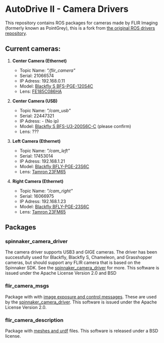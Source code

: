 # AutoDrive II - Camera Drivers

This repository contains ROS packages for cameras made by FLIR Imaging (formerly known as PointGrey), this is a fork from [the original ROS drivers repository](https://github.com/ros-drivers/flir_camera_driver).

## Current cameras:
1. **Center Camera (Ethernet)**
   - Topic Name: *"/flir_camera"*
   - Serial: 21066574
   - IP Adress: 192.168.0.11
   - Model: [Blackfly S BFS-PGE-120S4C](https://www.flir.com/products/blackfly-s-gige/?model=BFS-PGE-120S4C-CS&vertical=machine+vision&segment=iis)
   - Lens: [FE185C086HA](https://www.fujifilm.com/us/en/business/optical-devices/machine-vision-lens/fe185-series)

2. **Center Camera (USB)**
   - Topic Name: *"/cam_usb"*
   - Serial: 22447321
   - IP Adress: - (No ip)
   - Model: [Blackfly S BFS-U3-200S6C-C](https://www.flir.com/products/blackfly-s-usb3/?model=BFS-U3-200S6C-C&vertical=machine+vision&segment=iis) (please confirm)
   - Lens: ???

3. **Left Camera (Ethernet)**
   - Topic Name: *"/cam_left"*
   - Serial: 17453014
   - IP Adress: 192.168.1.21
   - Model: [Blackfly BFLY-PGE-23S6C](https://www.flir.com/products/blackfly-gige/?model=BFLY-PGE-23S6C-C&vertical=machine+vision&segment=iis)
   - Lens: [Tamron 23FM65](https://www.avsupply.com/ITM/1699/23fm65.html)

4. **Right Camera (Ethernet)**
   - Topic Name: *"/cam_right"*
   - Serial: 16066975
   - IP Adress: 192.168.1.23
   - Model: [Blackfly BFLY-PGE-23S6C](https://www.flir.com/products/blackfly-gige/?model=BFLY-PGE-23S6C-C&vertical=machine+vision&segment=iis)
   - Lens: [Tamron 23FM65](https://www.avsupply.com/ITM/1699/23fm65.html)

## Packages

### spinnaker_camera_driver
The camera driver supports USB3 and GIGE cameras. The driver has been
successfully used for Blackfly, Blackfly S, Chameleon, and Grasshopper
cameras, but should support any FLIR camera that is based on the
Spinnaker SDK. See the
[spinnaker_camera_driver](spinnaker_camera_driver/README.md) for more.
This software is issued under the Apache License Version 2.0 and BSD

### flir_camera_msgs
Package with with [image exposure and control messages](flir_camera_msgs/README.md).
These are used by the [spinnaker_camera_driver](spinnaker_camera_driver/README.md).
This software is issued under the Apache License Version 2.0.

### flir_camera_description
Package with [meshes and urdf](flir_camera_description/README.md) files.
This software is released under a BSD license.
